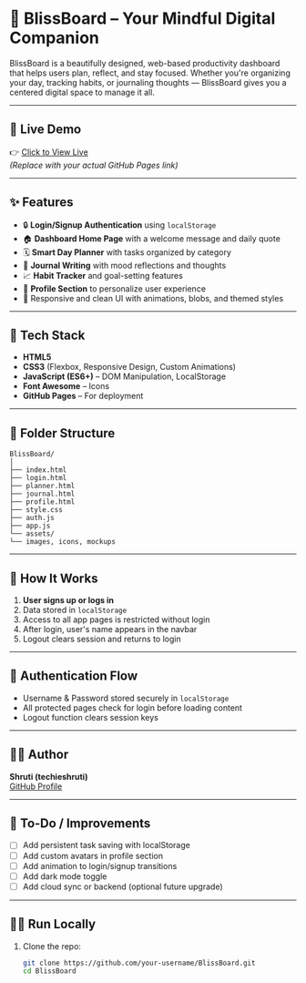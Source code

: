 # 🌿 BlissBoard – Your Mindful Digital Companion

BlissBoard is a beautifully designed, web-based productivity dashboard that helps users plan, reflect, and stay focused. Whether you're organizing your day, tracking habits, or journaling thoughts — BlissBoard gives you a centered digital space to manage it all.

---

## 🔗 Live Demo

👉 [Click to View Live](https://your-github-username.github.io/BlissBoard/)  
*(Replace with your actual GitHub Pages link)*

---

## ✨ Features

- 🔒 **Login/Signup Authentication** using `localStorage`
- 🏠 **Dashboard Home Page** with a welcome message and daily quote
- 🗓️ **Smart Day Planner** with tasks organized by category
- 📓 **Journal Writing** with mood reflections and thoughts
- 📈 **Habit Tracker** and goal-setting features
- 👤 **Profile Section** to personalize user experience
- 🌈 Responsive and clean UI with animations, blobs, and themed styles

---

## 🚀 Tech Stack

- **HTML5**
- **CSS3** (Flexbox, Responsive Design, Custom Animations)
- **JavaScript (ES6+)** – DOM Manipulation, LocalStorage
- **Font Awesome** – Icons
- **GitHub Pages** – For deployment

---

## 📁 Folder Structure

```
BlissBoard/
│
├── index.html
├── login.html
├── planner.html
├── journal.html
├── profile.html
├── style.css
├── auth.js
├── app.js
└── assets/
└── images, icons, mockups
```
---

## 🧠 How It Works

1. **User signs up or logs in**
2. Data stored in `localStorage`
3. Access to all app pages is restricted without login
4. After login, user's name appears in the navbar
5. Logout clears session and returns to login

---

## 🔐 Authentication Flow

- Username & Password stored securely in `localStorage`
- All protected pages check for login before loading content
- Logout function clears session keys

---

## 🙋‍♀️ Author

**Shruti (techieshruti)**  
[GitHub Profile](https://github.com/techieshruti)

---

## 📌 To-Do / Improvements

- [ ] Add persistent task saving with localStorage
- [ ] Add custom avatars in profile section
- [ ] Add animation to login/signup transitions
- [ ] Add dark mode toggle
- [ ] Add cloud sync or backend (optional future upgrade)

---

## 🧑‍💻 Run Locally

1. Clone the repo:
   ```bash
   git clone https://github.com/your-username/BlissBoard.git
   cd BlissBoard
